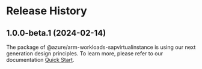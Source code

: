 # Release History
    
## 1.0.0-beta.1 (2024-02-14)

The package of @azure/arm-workloads-sapvirtualinstance is using our next generation design principles. To learn more, please refer to our documentation [Quick Start](https://aka.ms/js-track2-quickstart).
